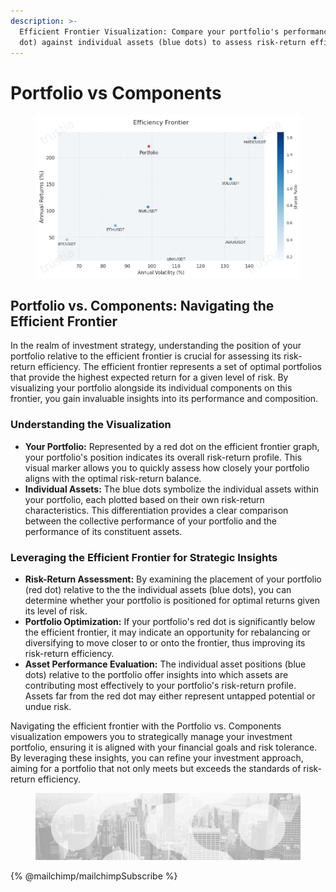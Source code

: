 ```yaml
---
description: >-
  Efficient Frontier Visualization: Compare your portfolio's performance (red
  dot) against individual assets (blue dots) to assess risk-return efficiency
---
```


# Portfolio vs Components

<figure><img src="../../../../.gitbook/assets/1bc1347c-3f22-4a71-a3fa-e2c16a541299_8_Top8_Backtest_Portfolio_Scatter_comparison.png" alt="The efficient frontier comprises investment portfolios that offer the highest expected return for a specific level of risk."><figcaption></figcaption></figure>

## Portfolio vs. Components: Navigating the Efficient Frontier

In the realm of investment strategy, understanding the position of your portfolio relative to the efficient frontier is crucial for assessing its risk-return efficiency. The efficient frontier represents a set of optimal portfolios that provide the highest expected return for a given level of risk. By visualizing your portfolio alongside its individual components on this frontier, you gain invaluable insights into its performance and composition.

### **Understanding the Visualization**

* **Your Portfolio:** Represented by a red dot on the efficient frontier graph, your portfolio's position indicates its overall risk-return profile. This visual marker allows you to quickly assess how closely your portfolio aligns with the optimal risk-return balance.
* **Individual Assets:** The blue dots symbolize the individual assets within your portfolio, each plotted based on their own risk-return characteristics. This differentiation provides a clear comparison between the collective performance of your portfolio and the performance of its constituent assets.

### **Leveraging the Efficient Frontier for Strategic Insights**

* **Risk-Return Assessment:** By examining the placement of your portfolio (red dot) relative to the the individual assets (blue dots), you can determine whether your portfolio is positioned for optimal returns given its level of risk.
* **Portfolio Optimization:** If your portfolio's red dot is significantly below the efficient frontier, it may indicate an opportunity for rebalancing or diversifying to move closer to or onto the frontier, thus improving its risk-return efficiency.
* **Asset Performance Evaluation:** The individual asset positions (blue dots) relative to the portfolio offer insights into which assets are contributing most effectively to your portfolio's risk-return profile. Assets far from the red dot may either represent untapped potential or undue risk.

Navigating the efficient frontier with the Portfolio vs. Components visualization empowers you to strategically manage your investment portfolio, ensuring it is aligned with your financial goals and risk tolerance. By leveraging these insights, you can refine your investment approach, aiming for a portfolio that not only meets but exceeds the standards of risk-return efficiency.

<figure><img src="../../../../.gitbook/assets/bgfooter.webp" alt=""><figcaption></figcaption></figure>

{% @mailchimp/mailchimpSubscribe %}
